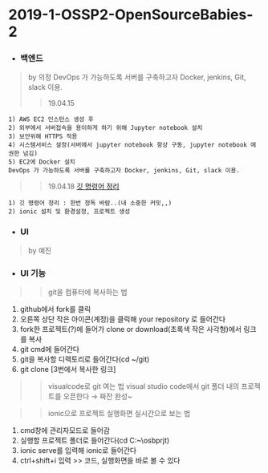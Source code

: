 # 2019-1-OSSP2-OpenSourceBabies-2
+ ### 백엔드
> by 의정
> DevOps 가 가능하도록 서버를 구축하고자 Docker, jenkins, Git, slack 이용.
>> 19.04.15
```
1) AWS EC2 인스턴스 생성 후
2) 외부에서 서버접속을 용이하게 하기 위해 Jupyter notebook 설치
3) 보안위해 HTTPS 적용
4) 시스템서비스 설정(서버에서 jupyter notebook 항상 구동, jupyter notebook 에 권한 넘김)
5) EC2에 Docker 설치
DevOps 가 가능하도록 서버를 구축하고자 Docker, jenkins, Git, slack 이용.
```
>> 19.04.18
>> [깃 명령어 정리](https://github.com/ui-jeong/git-commands.git)
```
1) 깃 명령어 정리 : 한번 정독 바람..(내 소중한 커밋,,)
2) ionic 설치 및 환경설정, 프로젝트 생성
```
+ ### UI
> by 예진
+ ### UI 기능


>>git을 컴퓨터에 복사하는 법
1) github에서 fork를 클릭
2) 오른쪽 상단 작은 아이콘(계정)을 클릭해 your repository 로 들어간다
3) fork한 프로젝트(?)에 들어가 clone or download(초록색 작은 사각형)에서 링크를 복사 
2) git cmd에 들어간다
3) git을 복사할 디렉토리로 들어간다(cd ~/git)
4) git clone [3번에서 복사한 링크]

>> visualcode로 git 여는 법
visual studio code에서 git 폴더 내의 프로젝트를 오픈한다 → 짜잔 완성~

>> ionic으로 프로젝트 실행화면 실시간으로 보는 법
1) cmd창에 관리자모드로 들어감
2) 실행할 프로젝트 폴더로 들어간다(cd C:~\osbprjt) 
3) ionic serve를 입력해 ionic로 들어간다
4) ctrl+shift+i 입력 >> 코드, 실행화면을 바로 볼 수 있다
